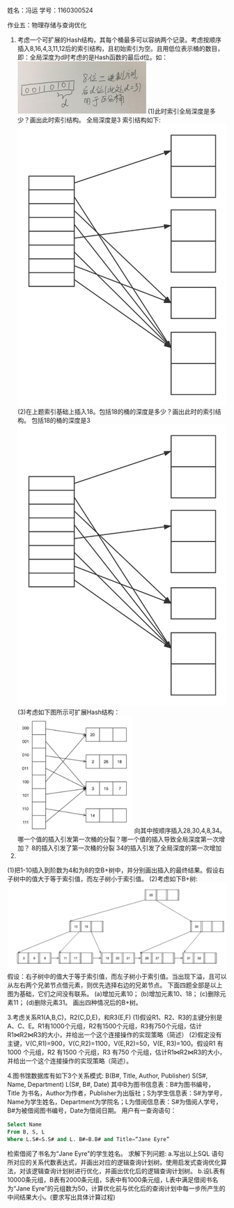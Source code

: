 姓名：冯运
学号：1160300524

作业五：物理存储与查询优化

1. 考虑一个可扩展的Hash结构，其每个桶最多可以容纳两个记录。考虑按顺序插入8,16,4,3,11,12后的索引结构，且初始索引为空。且用低位表示桶的数目，即：全局深度为d时考虑的是Hash函数的最后d位。如：
![](./static/photo1.png)
(1)此时索引全局深度是多少？画出此时索引结构。
全局深度是3
索引结构如下:
![](./static/structure1.svg)
(2)在上题索引基础上插入18。包括18的桶的深度是多少？画出此时的索引结构。
包括18的桶的深度是3
![](./static/structure2.svg)
(3)考虑如下图所示可扩展Hash结构：
![](./static/photo2.png)
向其中按顺序插入28,30,4,8,34。哪一个值的插入引发第一次桶的分裂？哪一个值的插入导致全局深度第一次增加？
8的插入引发了第一次桶的分裂
34的插入引发了全局深度的第一次增加
2.
(1)把1-10插入到阶数为4和为8的空B+树中，并分别画出插入的最终结果。假设右子树中的值大于等于索引值，而左子树小于索引值。
(2)考虑如下B+树:
![](./static/photo3.png)
假设：右子树中的值大于等于索引值，而左子树小于索引值。当出现下溢，且可以从左右两个兄弟节点借元素，则优先选择右边的兄弟节点。
下面四题全部是以上图为基础，它们之间没有联系。
(a)增加元素10；
(b)增加元素10、18；
(c)删除元素11；
(d)删除元素31。
画出四种情况后的B+树。

3.考虑关系R1(A,B,C)，R2(C,D,E)，和R3(E,F)
(1)假设R1、R2、R3的主键分别是A、C、E。R1有1000个元组，R2有1500个元组，R3有750个元组，估计R1⋈R2⋈R3的大小，并给出一个这个连接操作的实现策略（简述）
(2)假定没有主键，V(C,R1)=900，V(C,R2)=1100，V(E,R2)=50，V(E, R3)=100。假设R1 有1000 个元组，R2 有1500 个元组，R3 有750 个元组，估计R1⋈R2⋈R3的大小，并给出一个这个连接操作的实现策略（简述）。


4.图书馆数据库有如下3个关系模式:
B(B#, Title, Author, Publisher)
S(S#, Name, Department)
L(S#, B#, Date)
其中B为图书信息表：B#为图书编号，Title 为书名，Author为作者，Publisher为出版社；S为学生信息表：S#为学号，Name为学生姓名，Department为学院名；L为借阅信息表：S#为借阅人学号，B#为被借阅图书编号，Date为借阅日期。
用户有一查询语句：
```sql
Select Name
From B, S, L
Where L.S#=S.S# and L. B#=B.B# and Title=”Jane Eyre”
```
检索借阅了书名为“Jane Eyre”的学生姓名。
求解下列问题:
a.写出以上SQL 语句所对应的关系代数表达式，并画出对应的逻辑查询计划树。使用启发式查询优化算法，对该逻辑查询计划树进行优化，并画出优化后的逻辑查询计划树。
b.设L表有10000条元组，B表有2000条元组，S表中有1000条元组，L表中满足借阅书名为“Jane Eyre”的元组数为50，计算优化前与优化后的查询计划中每一步所产生的中间结果大小。(要求写出具体计算过程)